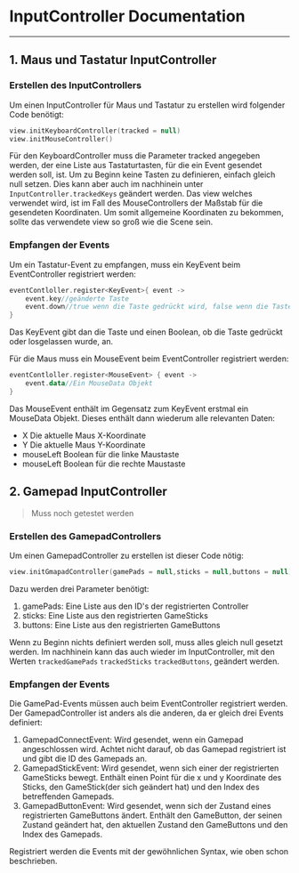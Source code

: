 # InputController Documentation

---

## 1. Maus und Tastatur InputController
### Erstellen des InputControllers
Um einen InputController für Maus und Tastatur zu erstellen wird folgender Code benötigt:
```kotlin
view.initKeyboardController(tracked = null)
view.initMouseController()
```
Für den KeyboardController muss die Parameter tracked angegeben werden,
der eine Liste aus Tastaturtasten, für die ein Event gesendet werden soll, ist.
Um zu Beginn keine Tasten zu definieren, einfach gleich null setzen.
Dies kann aber auch im nachhinein unter `InputController.trackedKeys` geändert werden.
Das view welches verwendet wird, ist im Fall des MouseControllers der Maßstab für die gesendeten Koordinaten.
Um somit allgemeine Koordinaten zu bekommen, sollte das verwendete view so groß wie die Scene sein.

### Empfangen der Events
Um ein Tastatur-Event zu empfangen, muss ein KeyEvent beim EventController registriert werden:
```kotlin
eventContloller.register<KeyEvent>{ event ->
    event.key//geänderte Taste
    event.down//true wenn die Taste gedrückt wird, false wenn die Taste losgelassen wird
}
```
Das KeyEvent gibt dan die Taste und einen Boolean, ob die Taste gedrückt oder losgelassen wurde, an.

Für die Maus muss ein MouseEvent beim EventController registriert werden:
```kotlin
eventContloller.register<MouseEvent> { event ->
    event.data//Ein MouseData Objekt
}
```
Das MouseEvent enthält im Gegensatz zum KeyEvent erstmal ein MouseData Objekt.
Dieses enthält dann wiederum alle relevanten Daten:
- X Die aktuelle Maus X-Koordinate
- Y Die aktuelle Maus Y-Koordinate
- mouseLeft Boolean für die linke Maustaste
- mouseLeft Boolean für die rechte Maustaste

## 2. Gamepad InputController
>Muss noch getestet werden
### Erstellen des GamepadControllers
Um einen GamepadController zu erstellen ist dieser Code nötig:
```kotlin
view.initGmapadController(gamePads = null,sticks = null,buttons = null)
```
Dazu werden drei Parameter benötigt:
1. gamePads: Eine Liste aus den ID's der registrierten Controller
2. sticks: Eine Liste aus den registrierten GameSticks
3. buttons: Eine Liste aus den registrierten GameButtons

Wenn zu Beginn nichts definiert werden soll, muss alles gleich null gesetzt werden.
Im nachhinein kann das auch wieder im InputController, mit den Werten `trackedGamePads` `trackedSticks` `trackedButtons`, geändert werden.

### Empfangen der Events

Die GamePad-Events müssen auch beim EventController registriert werden.
Der GamepadController ist anders als die anderen, da er gleich drei Events definiert:
1. GamepadConnectEvent: Wird gesendet, wenn ein Gamepad angeschlossen wird. Achtet nicht darauf, ob das Gamepad registriert ist
   und gibt die ID des Gamepads an.
2. GamepadStickEvent: Wird gesendet, wenn sich einer der registrierten GameSticks bewegt. Enthält einen Point für die 
   x und y Koordinate des Sticks, den GameStick(der sich geändert hat) und den Index des betreffenden Gamepads.
3. GamepadButtonEvent: Wird gesendet, wenn sich der Zustand eines registrierten GameButtons ändert. Enthält den GameButton,
   der seinen Zustand geändert hat, den aktuellen Zustand den GameButtons und den Index des Gamepads.
   
Registriert werden die Events mit der gewöhnlichen Syntax, wie oben schon beschrieben.